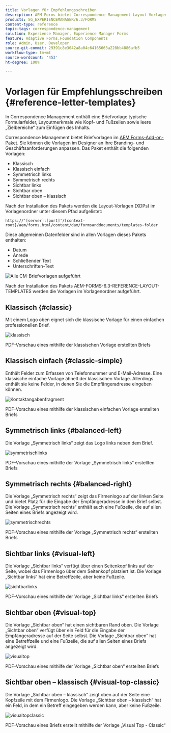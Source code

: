 ```yaml
---
title: Vorlagen für Empfehlungsschreiben
description: AEM Forms bietet Correspondence Management-Layout-Vorlagen, mit denen Sie schnell Briefe erstellen können.
products: SG_EXPERIENCEMANAGER/6.3/FORMS
content-type: reference
topic-tags: correspondence-management
solution: Experience Manager, Experience Manager Forms
feature: Adaptive Forms,Foundation Components
role: Admin, User, Developer
source-git-commit: 29391c8e3042a8a04c64165663a228bb4886afb5
workflow-type: tm+mt
source-wordcount: '453'
ht-degree: 100%

---
```


# Vorlagen für Empfehlungsschreiben {#reference-letter-templates}

In Correspondence Management enthält eine Briefvorlage typische Formularfelder, Layoutmerkmale wie Kopf- und Fußzeilen sowie leere „Zielbereiche“ zum Einfügen des Inhalts.

Correspondence Management bietet Briefvorlagen im [AEM Forms-Add-on-Paket](https://experienceleague.adobe.com/docs/experience-manager-release-information/aem-release-updates/forms-updates/aem-forms-releases.html?lang=de). Sie können die Vorlagen im Designer an Ihre Branding- und Geschäftsanforderungen anpassen. Das Paket enthält die folgenden Vorlagen:

* Klassisch
* Klassisch einfach
* Symmetrisch links
* Symmetrisch rechts
* Sichtbar links
* Sichtbar oben
* Sichtbar oben – klassisch

Nach der Installation des Pakets werden die Layout-Vorlagen (XDPs) im Vorlagenordner unter diesem Pfad aufgelistet:

`https://'[server]:[port]'/[context-root]/aem/forms.html/content/dam/formsanddocuments/templates-folder`

Diese allgemeinen Datenfelder sind in allen Vorlagen dieses Pakets enthalten:

* Datum
* Anrede
* Schließender Text
* Unterschriften-Text

![Alle CM-Briefvorlagen aufgeführt](assets/templatescorrespondence.png)

Nach der Installation des Pakets AEM-FORMS-6.3-REFERENCE-LAYOUT-TEMPLATES werden die Vorlagen im Vorlagenordner aufgeführt.

## Klassisch {#classic}

Mit einem Logo oben eignet sich die klassische Vorlage für einen einfachen professionellen Brief.

![klassisch](assets/classic.png)

PDF-Vorschau eines mithilfe der klassischen Vorlage erstellten Briefs

## Klassisch einfach {#classic-simple}

Enthält Felder zum Erfassen von Telefonnummer und E-Mail-Adresse. Eine klassische einfache Vorlage ähnelt der klassischen Vorlage. Allerdings enthält sie keine Felder, in denen Sie die Empfängeradresse eingeben können.

![Kontaktangabenfragment](assets/classicsimple.png)

PDF-Vorschau eines mithilfe der klassischen einfachen Vorlage erstellten Briefs

## Symmetrisch links {#balanced-left}

Die Vorlage „Symmetrisch links“ zeigt das Logo links neben dem Brief.

![symmetrischlinks](assets/balancedleft.png)

PDF-Vorschau eines mithilfe der Vorlage „Symmetrisch links“ erstellten Briefs

## Symmetrisch rechts {#balanced-right}

Die Vorlage „Symmetrisch rechts“ zeigt das Firmenlogo auf der linken Seite und bietet Platz für die Eingabe der Empfängeradresse in dem Brief selbst. Die Vorlage „Symmetrisch rechts“ enthält auch eine Fußzeile, die auf allen Seiten eines Briefs angezeigt wird.

![symmetrischrechts](assets/balancedright.png)

PDF-Vorschau eines mithilfe der Vorlage „Symmetrisch rechts“ erstellten Briefs

## Sichtbar links {#visual-left}

Die Vorlage „Sichtbar links“ verfügt über einen Seitenkopf links auf der Seite, wobei das Firmenlogo über dem Seitenkopf platziert ist. Die Vorlage „Sichtbar links“ hat eine Betreffzeile, aber keine Fußzeile.

![sichtbarlinks](assets/visualleft.png)

PDF-Vorschau eines mithilfe der Vorlage „Sichtbar links“ erstellten Briefs

## Sichtbar oben {#visual-top}

Die Vorlage „Sichtbar oben“ hat einen sichtbaren Rand oben. Die Vorlage „Sichtbar oben“ verfügt über ein Feld für die Eingabe der Empfängeradresse auf der Seite selbst. Die Vorlage „Sichtbar oben“ hat eine Betreffzeile und eine Fußzeile, die auf allen Seiten eines Briefs angezeigt wird.

![visualtop](assets/visualtop.png)

PDF-Vorschau eines mithilfe der Vorlage „Sichtbar oben“ erstellten Briefs

## Sichtbar oben – klassisch {#visual-top-classic}

Die Vorlage „Sichtbar oben – klassisch“ zeigt oben auf der Seite eine Kopfzeile mit dem Firmenlogo. Die Vorlage „Sichtbar oben – klassisch“ hat ein Feld, in dem ein Betreff eingegeben werden kann, aber keine Fußzeile.

![visualtopclassic](assets/visualtopclassic.png)

PDF-Vorschau eines Briefs erstellt mithilfe der Vorlage „Visual Top - Classic“
